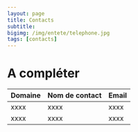 ```yaml
---
layout: page
title: Contacts
subtitle:
bigimg: /img/entete/telephone.jpg
tags: [contacts]
---
```


# A compléter

| Domaine | Nom de contact | Email |
| :------ |:--- | :--- |
| xxxx  | xxxx  | xxxx  |
| xxxx  | xxxx  | xxxx  |
